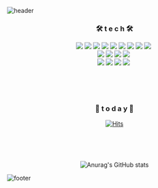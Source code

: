 <!--
**mijisuh/mijisuh** is a ✨ _special_ ✨ repository because its `README.md` (this file) appears on your GitHub profile.

Here are some ideas to get you started:

- 🔭 I’m currently working on ...
- 🌱 I’m currently learning ...
- 👯 I’m looking to collaborate on ...
- 🤔 I’m looking for help with ...
- 💬 Ask me about ...
- 📫 How to reach me: ...
- 😄 Pronouns: ...
- ⚡ Fun fact: ...
-->

![header](https://capsule-render.vercel.app/api?type=waving&color=gradient&height=200&section=header&text=MIJI%27s%20Archive&fontSize=30)

<div align="center">

### 🛠 t e c h 🛠

<img src="https://img.shields.io/badge/Python-3766AB?style=flat-square&logo=Python&logoColor=white"/></a>&nbsp;<img src="https://img.shields.io/badge/Java-007396?style=flat-square&logo=Java&logoColor=white"/></a>&nbsp;<img src="https://img.shields.io/badge/C-A8B9CC?style=flat-square&logo=C&logoColor=white"/></a>&nbsp;<img src="https://img.shields.io/badge/Swift-F05138?style=flat-square&logo=Swift&logoColor=white"/></a>&nbsp;<img src="https://img.shields.io/badge/JavaScript-F7DF1E?style=flat-square&logo=JavaScript&logoColor=white"/></a>&nbsp;<img src="https://img.shields.io/badge/HTML5-E34F26?style=flat-square&logo=HTML5&logoColor=white"/></a>&nbsp;<img src="https://img.shields.io/badge/css-1572B6?style=flat-square&logo=css&logoColor=white"/></a>&nbsp;<img src="https://img.shields.io/badge/MySQL-4479A1?style=flat-square&logo=MySQL&logoColor=white"/></a>&nbsp;<img src="https://img.shields.io/badge/SQLite-003B57?style=flat-square&logo=SQLite&logoColor=white"/></a>&nbsp;<br/>
<img src="https://img.shields.io/badge/Spring-6DB33F?style=flat-square&logo=Spring&logoColor=white"/></a>&nbsp;<img src="https://img.shields.io/badge/Django-092E20?style=flat-square&logo=Django&logoColor=white"/></a>&nbsp;<img src="https://img.shields.io/badge/Keras-D00000?style=flat-square&logo=Keras&logoColor=white"/></a>&nbsp;<img src="https://img.shields.io/badge/Tensorflow-FF6F00?style=flat-square&logo=Tensorflow&logoColor=white"/></a>&nbsp;<br/>
<img src="https://img.shields.io/badge/Docker-2496ED?style=flat-square&logo=Docker&logoColor=white"/></a>&nbsp;<img src="https://img.shields.io/badge/Microsoft Azure-0078D4?style=flat-square&logo=MicrosoftAzure&logoColor=white"/></a>&nbsp;<img src="https://img.shields.io/badge/Git-F05032?style=flat-square&logo=Git&logoColor=white"/></a>&nbsp;<img src="https://img.shields.io/badge/GitHub-181717?style=flat-square&logo=GitHub&logoColor=white"/></a>&nbsp;

<br/><br/><br/>

### 🐾 t o d a y 🐾

[![Hits](https://hits.seeyoufarm.com/api/count/incr/badge.svg?url=https%3A%2F%2Fgithub.com%2Fmijisuh&count_bg=%23ACCCFF&title_bg=%238FB8F9&icon=&icon_color=%23FFFFFF&title=hits&edge_flat=false)](https://hits.seeyoufarm.com)

<br/><br/><br/>

![Anurag's GitHub stats](https://github-readme-stats.vercel.app/api?username=mijisuh&theme=nord)

</div>

![footer](https://capsule-render.vercel.app/api?type=waving&color=gradient&height=200&section=footer)
